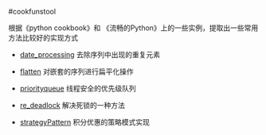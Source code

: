 #cookfunstool

 根据《python cookbook》和 《流畅的Python》上的一些实例，提取出一些常用方法比较好的实现方式

* [date_processing](https://github.com/xiaomiba0904/cookfunstool/blob/master/person_function/date_processing.py)
  去除序列中出现的重复元素

* [flatten](https://github.com/xiaomiba0904/cookfunstool/blob/master/person_function/flatten.py)
  对嵌套的序列进行扁平化操作

* [priorityqueue](https://github.com/xiaomiba0904/cookfunstool/blob/master/person_function/priorityqueue.py)
  线程安全的优先级队列

* [re_deadlock](https://github.com/xiaomiba0904/cookfunstool/blob/master/person_function/re_deadlock.py)
  解决死锁的一种方法

* [strategyPattern](https://github.com/xiaomiba0904/cookfunstool/tree/master/stategyPattern)
  积分优惠的策略模式实现
